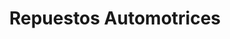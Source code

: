 ---
title: "Repuestos Automotrices"
url: /quito/repuestos-automotrices-avenida-mariscal-sucre/
shop: Autowerkstatt
---
